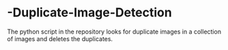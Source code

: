 # -Duplicate-Image-Detection
The python script in the repository looks for duplicate images in a collection of images and deletes the duplicates. 
